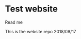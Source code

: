 <html>

<style>
body{
  background-color=cyan;
}
</style>


<head>

<h1>Test website</h1>
</head>

<body>
<p>Read me</p>

<p>This is the website repo
2018/08/17</p>

</body>

</html>
